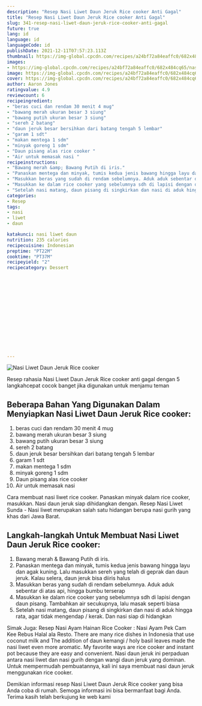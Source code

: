 ```yaml
---
description: "Resep Nasi Liwet Daun Jeruk Rice cooker Anti Gagal"
title: "Resep Nasi Liwet Daun Jeruk Rice cooker Anti Gagal"
slug: 341-resep-nasi-liwet-daun-jeruk-rice-cooker-anti-gagal
future: true
lang: id
language: id
languageCode: id
publishDate: 2021-12-11T07:57:23.113Z 
thumbnail: https://img-global.cpcdn.com/recipes/a24bf72a84eaffc0/682x484cq65/nasi-liwet-daun-jeruk-rice-cooker-foto-resep-utama.png
images:
- https://img-global.cpcdn.com/recipes/a24bf72a84eaffc0/682x484cq65/nasi-liwet-daun-jeruk-rice-cooker-foto-resep-utama.png
image: https://img-global.cpcdn.com/recipes/a24bf72a84eaffc0/682x484cq65/nasi-liwet-daun-jeruk-rice-cooker-foto-resep-utama.png
cover: https://img-global.cpcdn.com/recipes/a24bf72a84eaffc0/682x484cq65/nasi-liwet-daun-jeruk-rice-cooker-foto-resep-utama.png
author: Aaron Jones
ratingvalue: 4.9
reviewcount: 6
recipeingredient:
- "beras cuci dan rendam 30 menit 4 mug"
- "bawang merah ukuran besar 3 siung"
- "bawang putih ukuran besar 3 siung"
- "sereh 2 batang"
- "daun jeruk besar bersihkan dari batang tengah 5 lembar"
- "garam 1 sdt"
- "makan mentega 1 sdm"
- "minyak goreng 1 sdm"
- "Daun pisang alas rice cooker "
- "Air untuk memasak nasi "
recipeinstructions:
- "Bawang merah &amp; Bawang Putih di iris."
- "Panaskan mentega dan minyak, tumis kedua jenis bawang hingga layu dan agak kuning. Lalu masukkan sereh yang telah di geprak dan daun jeruk. Kalau selera, daun jeruk bisa diiris halus"
- "Masukkan beras yang sudah di rendam sebelumnya. Aduk aduk sebentar di atas api, hingga bumbu terserap"
- "Masukkan ke dalam rice cooker yang sebelumnya sdh di lapisi dengan daun pisang. Tambahkan air secukupnya, lalu masak seperti biasa"
- "Setelah nasi matang, daun pisang di singkirkan dan nasi di aduk hingga rata, agar tidak mengendap / kerak. Dan nasi siap di hidangkan"
categories:
- Resep
tags:
- nasi
- liwet
- daun

katakunci: nasi liwet daun 
nutrition: 235 calories
recipecuisine: Indonesian
preptime: "PT22M"
cooktime: "PT37M"
recipeyield: "2"
recipecategory: Dessert


     
    
    
    
    
    
    
    
    
    
    
      
    
---
```



![Nasi Liwet Daun Jeruk Rice cooker](https://img-global.cpcdn.com/recipes/a24bf72a84eaffc0/682x484cq65/nasi-liwet-daun-jeruk-rice-cooker-foto-resep-utama.png)

Resep rahasia Nasi Liwet Daun Jeruk Rice cooker  anti gagal dengan 5 langkahcepat cocok banget jika digunakan untuk menjamu teman

<!--inarticleads1-->

## Beberapa Bahan Yang Digunakan Dalam Menyiapkan Nasi Liwet Daun Jeruk Rice cooker:

1. beras cuci dan rendam 30 menit 4 mug
1. bawang merah ukuran besar 3 siung
1. bawang putih ukuran besar 3 siung
1. sereh 2 batang
1. daun jeruk besar bersihkan dari batang tengah 5 lembar
1. garam 1 sdt
1. makan mentega 1 sdm
1. minyak goreng 1 sdm
1. Daun pisang alas rice cooker 
1. Air untuk memasak nasi 

Cara membuat nasi liwet rice cooker. Panaskan minyak dalam rice cooker, masukkan. Nasi daun jeruk siap dihidangkan dengan. Resep Nasi Liwet Sunda - Nasi liwet merupakan salah satu hidangan berupa nasi gurih yang khas dari Jawa Barat. 

<!--inarticleads2-->

## Langkah-langkah Untuk Membuat Nasi Liwet Daun Jeruk Rice cooker:

1. Bawang merah &amp; Bawang Putih di iris.
1. Panaskan mentega dan minyak, tumis kedua jenis bawang hingga layu dan agak kuning. Lalu masukkan sereh yang telah di geprak dan daun jeruk. Kalau selera, daun jeruk bisa diiris halus
1. Masukkan beras yang sudah di rendam sebelumnya. Aduk aduk sebentar di atas api, hingga bumbu terserap
1. Masukkan ke dalam rice cooker yang sebelumnya sdh di lapisi dengan daun pisang. Tambahkan air secukupnya, lalu masak seperti biasa
1. Setelah nasi matang, daun pisang di singkirkan dan nasi di aduk hingga rata, agar tidak mengendap / kerak. Dan nasi siap di hidangkan


Simak Juga: Resep Nasi Ayam Hainan Rice Cooker : Nasi Ayam Pek Cam Kee Rebus Halal ala Resto. There are many rice dishes in Indonesia that use coconut milk and The addition of daun kemangi / holy basil leaves made the nasi liwet even more aromatic. My favorite ways are rice cooker and instant pot because they are easy and convenient. Nasi daun jeruk ini perpaduan antara nasi liwet dan nasi gurih dengan wangi daun jeruk yang dominan. Untuk mempermudah pembuatannya, kali ini saya membuat nasi daun jeruk menggunakan rice cooker. 

Demikian informasi  resep Nasi Liwet Daun Jeruk Rice cooker   yang bisa Anda coba di rumah. Semoga informasi ini bisa bermanfaat bagi Anda. Terima kasih telah berkujung ke web kami
